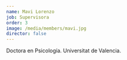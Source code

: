 ```yaml
---
name: Mavi Lorenzo
job: Supervisora
order: 3
image: /media/members/mavi.jpg
director: false
---
```

Doctora en Psicología. Universitat de Valencia.
